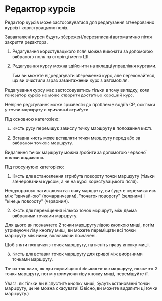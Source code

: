 # Редактор курсів

  
  
Редактор курсів може застосовуватися для редагування згенерованих курсів і користувацьких полів.  
  
Завантажені курси будуть збережені/перезаписані автоматично після закриття редактора.  
  
  
  
1) Редагування користувацького поля можна виконати за допомогою вибраного поля на сторінці меню ШІ.  
  
2) Редагування курсу можна здійснити на вкладці управління курсами.  
  
    Там ви можете відредагувати збережений курс, але переконайтеся, що ви очистили зараз завантажений курс з автомобіля.  
  
  
  
Редагування курсу має застосовуватись тільки в тому випадку, коли генератор курсів не може створити достатньо хороший курс.  
  
Невірне редагування може призвести до проблем у водіїв CP, оскільки у точок маршруту є приховані атрибути.  
  


  
  
Під основною категорією:  
  
1) Кисть руху переміщує завислу точку маршруту в положення кисті.  
  
2) Вставна кисть може вставляти точки маршруту перед або за вибраною точкою маршруту.  
  
  
  
Видалення точок маршруту можна зробити за допомогою червоної кнопки видалення.  
  


  
  
Під просунутою категорією:  
  
1) Кисть для встановлення атрибута повороту точки маршруту (тільки згенерованим курсом, а не на курсі користувацького поля).  
  
Неодноразово натискаючи на точку маршруту, ви будете перемикатися між "звичайною" (помаранчевим), "початок повороту" (зеленим) і "кінець повороту" (червоним).  
  
2) Кисть для переміщення кількох точок маршруту між двома вибраними точками маршруту.  
  
Для цього ви позначаєте 2 точки маршруту лівою кнопкою миші, потім утримуючи ліву кнопку миші, ви можете переміщати всі точки маршруту між ними, включаючи позначені.  
  
Щоб зняти позначки з точок маршруту, натисніть праву кнопку миші.  
  
3) Кисть для вставки точок маршруту для кривої між вибраними точками маршруту.  
  
Точно так само, як при переміщенні кількох точок маршруту, позначте 2 точки маршруту, потім утримуючи ліву кнопку миші, переміщуйте її.  
  
Увага: як тільки ви відпустите кнопку миші, будуть встановлені точки маршруту, це не можна скасувати! (Звісно, ви можете видалити ці точки маршруту.)  
  


